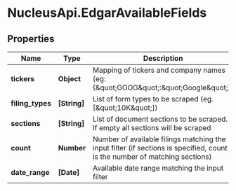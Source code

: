 # NucleusApi.EdgarAvailableFields

## Properties
Name | Type | Description | Notes
------------ | ------------- | ------------- | -------------
**tickers** | **Object** | Mapping of tickers and company names (eg: {\&quot;GOOG\&quot;:\&quot;Google\&quot;}) | [optional] 
**filing_types** | **[String]** | List of form types to be scraped (eg. [\&quot;10K\&quot;]) | [optional] 
**sections** | **[String]** | List of document sections to be scraped. If empty all sections will be scraped | [optional] 
**count** | **Number** | Number of available filings matching the input filter (if sections is specified, count is the number of matching sections) | [optional] 
**date_range** | **[Date]** | Available date range matching the input filter | [optional] 


